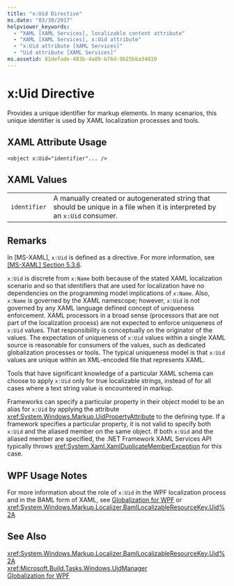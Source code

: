 ```yaml
---
title: "x:Uid Directive"
ms.date: "03/30/2017"
helpviewer_keywords: 
  - "XAML [XAML Services], localizable content attribute"
  - "XAML [XAML Services], x:Uid attribute"
  - "x:Uid attribute [XAML Services]"
  - "Uid attribute [XAML Services]"
ms.assetid: 81defade-483b-4a89-b76d-9b25bba34010
---
```

# x:Uid Directive
Provides a unique identifier for markup elements. In many scenarios, this unique identifier is used by XAML localization processes and tools.  
  
## XAML Attribute Usage  
  
```xaml  
<object x:Uid="identifier"... />  
```  
  
## XAML Values  
  
|||  
|-|-|  
|`identifier`|A manually created or autogenerated string that should be unique in a file when it is interpreted by an `x:Uid` consumer.|  
  
## Remarks  
 In [MS-XAML], `x:Uid` is defined as a directive. For more information, see [\[MS-XAML\] Section 5.3.6](http://go.microsoft.com/fwlink/?LinkId=114525).  
  
 `x:Uid` is discrete from `x:Name` both because of the stated XAML localization scenario and so that identifiers that are used for localization have no dependencies on the programming model implications of `x:Name`. Also, `x:Name` is governed by the XAML namescope; however, `x:Uid` is not governed by any XAML language defined concept of uniqueness enforcement. XAML processors in a broad sense (processors that are not part of the localization process) are not expected to enforce uniqueness of `x:Uid` values. That responsibility is conceptually on the originator of the values. The expectation of uniqueness of `x:Uid` values within a single XAML source is reasonable for consumers of the values, such as dedicated globalization processes or tools. The typical uniqueness model is that `x:Uid` values are unique within an XML-encoded file that represents XAML.  
  
 Tools that have significant knowledge of a particular XAML schema can choose to apply `x:Uid` only for true localizable strings, instead of for all cases where a text string value is encountered in markup.  
  
 Frameworks can specify a particular property in their object model to be an alias for `x:Uid` by applying the attribute <xref:System.Windows.Markup.UidPropertyAttribute> to the defining type. If a framework specifies a particular property, it is not valid to specify both `x:Uid` and the aliased member on the same object. If both `x:Uid` and the aliased member are specified, the .NET Framework XAML Services API typically throws <xref:System.Xaml.XamlDuplicateMemberException> for this case.  
  
## WPF Usage Notes  
 For more information about the role of `x:Uid` in the WPF localization process and in the BAML form of XAML, see [Globalization for WPF](../../../docs/framework/wpf/advanced/globalization-for-wpf.md) or <xref:System.Windows.Markup.Localizer.BamlLocalizableResourceKey.Uid%2A>  
  
## See Also  
 <xref:System.Windows.Markup.Localizer.BamlLocalizableResourceKey.Uid%2A>  
 <xref:Microsoft.Build.Tasks.Windows.UidManager>  
 [Globalization for WPF](../../../docs/framework/wpf/advanced/globalization-for-wpf.md)
